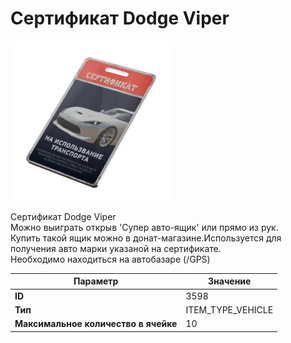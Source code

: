 # Сертификат Dodge Viper

![Item Image](../img/3598.webp?raw=true)

Сертификат Dodge Viper<br>Можно выиграть открыв 'Супер авто-ящик' или прямо из рук.<br>Купить такой ящик можно в донат-магазине.Используется для получения авто марки указаной на сертификате.<br>Необходимо находиться на автобазаре (/GPS)


| Параметр | Значение |
|----------|----------|
| **ID** | 3598 |
| **Тип** | ITEM_TYPE_VEHICLE |
| **Максимальное количество в ячейке** | 10 |

